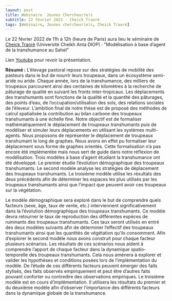```yaml
---
layout: post
title: Webinaire  Jeunes Chercheur(e)s
subtitle: 22 février 2022 - Cheick Traoré
tags: [Webinaire, Jeunes chercheur(e)s, Cheick Traoré]
---
```


Le 22 février 2022 de 11h à 12h (heure de Paris) aura lieu le séminaire de [Cheick Traoré](https://www.researchgate.net/profile/Cheick-Amed-Diloma-Gabriel-Traore) (Université Cheikh Anta DIOP) :
"Modélisation à base d’agent de la transhumance au Sahel"

Lien [Youtube](https://youtu.be/LPfUSNbJ5Pk) pour revoir la présentation.



**Résumé :**
L’élevage pastoral repose sur des stratégies de mobilité des pasteurs dans le but de nourrir leurs troupeaux, dans un écosystème semi-aride ou aride. Chaque année, lors de la transhumance, des milliers de troupeaux parcourent ainsi des centaines de kilomètres à la recherche de pâturage de qualité en suivant les fronts inter-tropicaux. Les déplacements des transhumants sont fonctions de la qualité et la quantité des pâturages, des points d’eau, de l’occupation/utilisation des sols, des relations sociales de l’éleveur. L’ambition final de notre thèse est de proposé des méthodes de calcul spatialisée la contribution au bilan carbone des troupeaux transhumants à une échelle fine.
Notre objectif est de formaliser mathématiquement le déplacement de troupeaux transhumants puis de modéliser et simuler leurs déplacements en utilisant les systèmes multi-agents. Nous proposons de représenter le déplacement de troupeaux transhumant le long de graphes. Nous avons en effet pu formaliser leur déplacement sous forme de graphes orientés. Cette formalisation n’a pas encore été implémentée mais nous sert de guide dans notre réflexion de modélisation.
Trois modèles à base d’agent étudiant la transhumance ont été développé. Le premier étudie l’évolution démographique des troupeaux transhumants. Le second modèle analyse les stratégies de déplacement des troupeaux transhumants.  Le troisième modèle utilise les résultats des deux précédents afin de déterminer les espaces les plus utilisés par les troupeaux transhumants ainsi que l’impact que peuvent avoir ces troupeaux sur la végétation.

Le modèle démographique sera exploré dans le but de comprendre quels facteurs (sexe, âge, taux de vente, etc.) interviennent significativement dans la l’évolution démographique des troupeaux transhumants. Ce modèle devra retourner le taux de reproduction des différentes espèces de ruminants des troupeaux transhumants. Ces taux seront utilisés en entré des deux modèles suivants afin de déterminer l’effectif des troupeaux transhumants ainsi que les quantités de végétation qu’ils consomment. 
Afin d’explorer le second modèle nous avons construit pour chaque facteur plusieurs scénarios. Les résultats de ces scénarios nous aident à comprendre l’apport de chaque facteur dans la dynamique spatio-temporelle des troupeaux transhumants. Cela nous amènera à explorer et valider les hypothèses et conditions posées lors de l’implémentation du modèle. De l’étude de ces différents facteurs peuvent émerger des faits stylisés, des faits observés empiriquement et peut être d’autres faits pouvant conforter ou contredire des observations empiriques.
Le troisième modèle est en cours d’implémentation. Il utilisera les résultats du premier et du deuxième modèle afin d’observer l’importance des différents facteurs dans la dynamique globale de la transhumance. 
